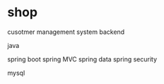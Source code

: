 # shop

cusotmer management system backend

java

spring boot
spring MVC
spring data
spring security

mysql


